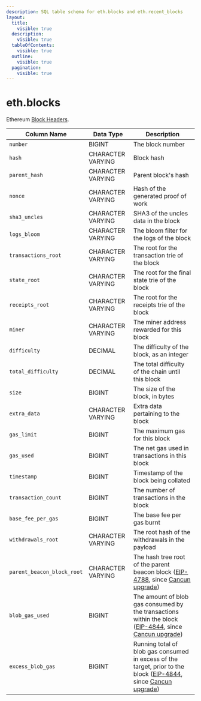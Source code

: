 ```yaml
---
description: SQL table schema for eth.blocks and eth.recent_blocks
layout:
  title:
    visible: true
  description:
    visible: true
  tableOfContents:
    visible: true
  outline:
    visible: true
  pagination:
    visible: true
---
```


# eth.blocks

Ethereum [Block Headers](https://ethereum.org/vi/developers/docs/blocks).

| Column Name                | Data Type         | Description                                                                                                                                                                                                                                                       |
| -------------------------- | ----------------- | ----------------------------------------------------------------------------------------------------------------------------------------------------------------------------------------------------------------------------------------------------------------- |
| `number`                   | BIGINT            | The block number                                                                                                                                                                                                                                                  |
| `hash`                     | CHARACTER VARYING | Block hash                                                                                                                                                                                                                                                        |
| `parent_hash`              | CHARACTER VARYING | Parent block's hash                                                                                                                                                                                                                                               |
| `nonce`                    | CHARACTER VARYING | Hash of the generated proof of work                                                                                                                                                                                                                               |
| `sha3_uncles`              | CHARACTER VARYING | SHA3 of the uncles data in the block                                                                                                                                                                                                                              |
| `logs_bloom`               | CHARACTER VARYING | The bloom filter for the logs of the block                                                                                                                                                                                                                        |
| `transactions_root`        | CHARACTER VARYING | The root for the transaction trie of the block                                                                                                                                                                                                                    |
| `state_root`               | CHARACTER VARYING | The root for the final state trie of the block                                                                                                                                                                                                                    |
| `receipts_root`            | CHARACTER VARYING | The root for the receipts trie of the block                                                                                                                                                                                                                       |
| `miner`                    | CHARACTER VARYING | The miner address rewarded for this block                                                                                                                                                                                                                         |
| `difficulty`               | DECIMAL           | The difficulty of the block, as an integer                                                                                                                                                                                                                        |
| `total_difficulty`         | DECIMAL           | The total difficulty of the chain until this block                                                                                                                                                                                                                |
| `size`                     | BIGINT            | The size of the block, in bytes                                                                                                                                                                                                                                   |
| `extra_data`               | CHARACTER VARYING | Extra data pertaining to the block                                                                                                                                                                                                                                |
| `gas_limit`                | BIGINT            | The maximum gas for this block                                                                                                                                                                                                                                    |
| `gas_used`                 | BIGINT            | The net gas used in transactions in this block                                                                                                                                                                                                                    |
| `timestamp`                | BIGINT            | Timestamp of the block being collated                                                                                                                                                                                                                             |
| `transaction_count`        | BIGINT            | The number of transactions in the block                                                                                                                                                                                                                           |
| `base_fee_per_gas`         | BIGINT            | The base fee per gas burnt                                                                                                                                                                                                                                        |
| `withdrawals_root`         | CHARACTER VARYING | The root hash of the withdrawals in the payload                                                                                                                                                                                                                   |
| `parent_beacon_block_root` | CHARACTER VARYING | The hash tree root of the parent beacon block ([EIP-4788](https://eips.ethereum.org/EIPS/eip-4788), since [Cancun upgrade](https://github.com/ethereum/execution-specs/blob/master/network-upgrades/mainnet-upgrades/cancun.md))                                  |
| `blob_gas_used`            | BIGINT            | The amount of blob gas consumed by the transactions within the block ([EIP-4844](https://eips.ethereum.org/EIPS/eip-4844), since [Cancun upgrade](https://github.com/ethereum/execution-specs/blob/master/network-upgrades/mainnet-upgrades/cancun.md))           |
| `excess_blob_gas`          | BIGINT            | Running total of blob gas consumed in excess of the target, prior to the block ([EIP-4844](https://eips.ethereum.org/EIPS/eip-4844), since [Cancun upgrade](https://github.com/ethereum/execution-specs/blob/master/network-upgrades/mainnet-upgrades/cancun.md)) |

